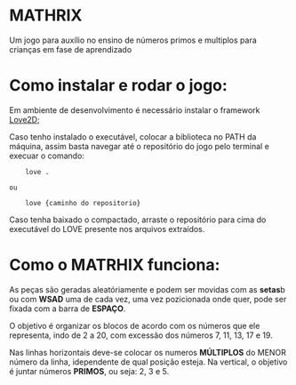 # MATHRIX

<p> Um jogo para auxílio no ensino de números primos e multiplos para crianças em fase de aprendizado </p>

# Como instalar e rodar o jogo:

<p>Em ambiente de desenvolvimento é necessário instalar o framework <a href='https://love2d.org'>Love2D</a>;</p>
<p>Caso tenho instalado o executável, colocar a biblioteca no PATH da máquina, assim basta navegar até o repositório do jogo pelo terminal e execuar o comando:</p>

```
    love .
```
    ou
```
    love {caminho do repositorio}
```

<p>Caso tenha baixado o compactado, arraste o repositório para cima do executável do LOVE presente nos arquivos extraídos.</p>

# Como o MATRHIX funciona:

<p>As peças são geradas aleatóriamente e podem ser movidas com as <b>setas</b>b ou com <b>WSAD</b> uma de cada vez, uma vez pozicionada onde quer, pode ser fixada com a barra de <b>ESPAÇO</b>.</p>
<p>O objetivo é organizar os blocos de acordo com os números que ele representa, indo de 2 a 20, com excessão dos números 7, 11, 13, 17 e 19.</p>
<p>Nas linhas horizontais deve-se colocar os numeros <b>MÚLTIPLOS</b> do MENOR número da linha, idependente de qual posição esteja. Na vertical, o objetivo é juntar números <b>PRIMOS</b>, ou seja: 2, 3 e 5.</p>
